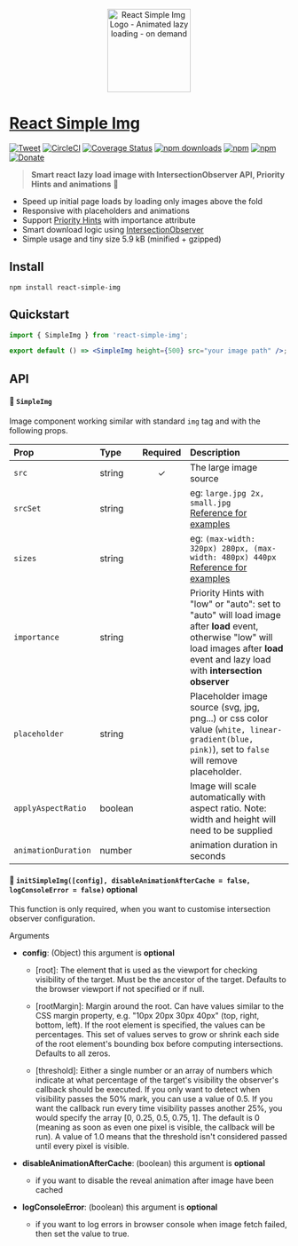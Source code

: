 <p align="center">
    <a href="https://react-simple-img.now.sh"><img width="150" src="https://raw.githubusercontent.com/bluebill1049/react-simple-img/master/example/src/logo.png" alt="React Simple Img Logo - Animated lazy loading - on demand" /></a>
</p>

# [React Simple Img](https://react-simple-img.now.sh)

[![Tweet](https://img.shields.io/twitter/url/http/shields.io.svg?style=social)](https://twitter.com/intent/tweet?text=React+Lazy+load+images+with+Intersection+Observer+API&url=https://github.com/bluebill1049/react-simple-img)&nbsp;[![CircleCI](https://circleci.com/gh/bluebill1049/react-simple-img.svg?style=svg)](https://circleci.com/gh/bluebill1049/react-simple-img) [![Coverage Status](https://coveralls.io/repos/github/bluebill1049/react-simple-img/badge.svg?branch=master)](https://coveralls.io/github/bluebill1049/react-simple-img?branch=master) [![npm downloads](https://img.shields.io/npm/dm/react-simple-img.svg?style=flat-square)](https://www.npmjs.com/package/react-simple-img)
[![npm](https://img.shields.io/npm/dt/react-simple-img.svg?style=flat-square)](https://www.npmjs.com/package/react-simple-img)
[![npm](https://img.shields.io/npm/l/react-simple-img.svg?style=flat-square)](https://www.npmjs.com/package/react-lazyload-image)
[![Donate](https://img.shields.io/badge/donate-paypal-orange.svg?style=flat-square)](https://www.paypal.com/donate/?token=_m4SCZMEfepZQZn6nTYqdf7_8aheqLH1Rpy8oteP8nUlD0Ubp1nm4hGcPos5KACFr4AW7m&country.x=AU&locale.x=AU)

> **Smart react lazy load image with IntersectionObserver API, Priority Hints and animations** :clap:

- Speed up initial page loads by loading only images above the fold
- Responsive with placeholders and animations
- Support [Priority Hints](https://developers.google.com/web/updates/2019/02/priority-hints) with importance attribute
- Smart download logic using [IntersectionObserver](https://developer.mozilla.org/en-US/docs/Web/API/Intersection_Observer_API)
- Simple usage and tiny size 5.9 kB (minified + gzipped)

## Install

    npm install react-simple-img

## Quickstart

```jsx
import { SimpleImg } from 'react-simple-img';

export default () => <SimpleImg height={500} src="your image path" />;
```

## API

#### 🔗 `SimpleImg`

Image component working similar with standard `img` tag and with the following props.

| Prop                | Type    | Required | Description                                                                                                                                                                                                        |
| :------------------ | :------ | :------: | :----------------------------------------------------------------------------------------------------------------------------------------------------------------------------------------------------------------- |
| `src`               | string  |    ✓     | The large image source                                                                                                                                                                                             |
| `srcSet`            | string  |          | eg: `large.jpg 2x, small.jpg` <br /><a href="https://developer.mozilla.org/en-US/docs/Learn/HTML/Multimedia_and_embedding/Responsive_images" target="_blank">Reference for examples</a>                            |
| `sizes`             | string  |          | eg: `(max-width: 320px) 280px, (max-width: 480px) 440px` <br /><a href="https://developer.mozilla.org/en-US/docs/Learn/HTML/Multimedia_and_embedding/Responsive_images" target="_blank">Reference for examples</a> |
| `importance`        | string  |          | Priority Hints with "low" or "auto": set to "auto" will load image after <b>load</b> event, otherwise "low" will load images after <b>load</b> event and lazy load with <b>intersection observer</b>               |
| `placeholder`       | string  |          | Placeholder image source (svg, jpg, png...) or css color value (`white, linear-gradient(blue, pink)`), set to `false` will remove placeholder.       |
| `applyAspectRatio`  | boolean |          | Image will scale automatically with aspect ratio. Note: width and height will need to be supplied                                                                                                                  |
| `animationDuration` | number  |          | animation duration in seconds                                                                                                                                                                                      |

#### 🔗 `initSimpleImg([config], disableAnimationAfterCache = false, logConsoleError = false)` optional

This function is only required, when you want to customise intersection observer configuration.

Arguments

- **config**: (Object) this argument is <b>optional</b>


     - [root]: The element that is used as the viewport for checking
       visibility of the target. Must be the ancestor of the target. Defaults
       to the browser viewport if not specified or if null.

     - [rootMargin]: Margin around the root. Can have values similar to the
       CSS margin property, e.g. "10px 20px 30px 40px" (top, right, bottom,
       left). If the root element is specified, the values can be
       percentages. This set of values serves to grow or shrink each side of
       the root element's bounding box before computing intersections.
       Defaults to all zeros.

     - [threshold]: Either a single number or an array of numbers which
       indicate at what percentage of the target's visibility the observer's
       callback should be executed. If you only want to detect when
       visibility passes the 50% mark, you can use a value of 0.5. If you
       want the callback run every time visibility passes another 25%, you
       would specify the array [0, 0.25, 0.5, 0.75, 1]. The default is 0
       (meaning as soon as even one pixel is visible, the callback will be
       run). A value of 1.0 means that the threshold isn't considered passed
       until every pixel is visible.

- **disableAnimationAfterCache**: (boolean) this argument is <b>optional</b>


     - if you want to disable the reveal animation after image have been cached

- **logConsoleError**: (boolean) this argument is <b>optional</b>


     - if you want to log errors in browser console when image fetch failed, then set the value to true.
